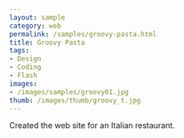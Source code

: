 ```yaml
---
layout: sample
category: web
permalink: /samples/groovy-pasta.html
title: Groovy Pasta
tags:
- Design
- Coding
- Flash
images:
- /images/samples/groovy01.jpg
thumb: /images/thumb/groovy_t.jpg
---
```

Created the web site for an Italian restaurant.
